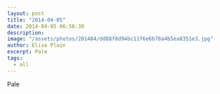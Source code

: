 ```yaml
---
layout: post
title: "2014-04-05"
date: 2014-04-05 06:58:30
description: 
image: "/assets/photos/201404/dd88f8d94bc11f6e6b78a4b5ea8351e3.jpg"
author: Elise Plain
excerpt: Pale
tags: 
  - all
---
```


Pale
<p></p>
